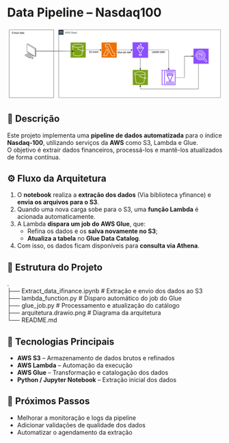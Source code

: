 # Data Pipeline – Nasdaq100

![Arquitetura da Solução](arquitetura.drawio.png)

## 📘 Descrição

Este projeto implementa uma **pipeline de dados automatizada** para o índice **Nasdaq-100**, utilizando serviços da **AWS** como S3, Lambda e Glue.  
O objetivo é extrair dados financeiros, processá-los e mantê-los atualizados de forma contínua.

## ⚙️ Fluxo da Arquitetura

1. O **notebook** realiza a **extração dos dados** (Via biblioteca yfinance) e **envia os arquivos para o S3**.  
2. Quando uma nova carga sobe para o S3, uma **função Lambda** é acionada automaticamente.  
3. A Lambda **dispara um job do AWS Glue**, que:
   - Refina os dados e os **salva novamente no S3**;  
   - **Atualiza a tabela** no **Glue Data Catalog**.  
4. Com isso, os dados ficam disponíveis para **consulta via Athena**.

## 🧱 Estrutura do Projeto

.<br>
├── Extract_data_ifinance.ipynb # Extração e envio dos dados ao S3<br>
├── lambda_function.py # Disparo automático do job do Glue<br>
├── glue_job.py # Processamento e atualização do catálogo<br>
├── arquitetura.drawio.png # Diagrama da arquitetura<br>
└── README.md

## 🧰 Tecnologias Principais

- **AWS S3** – Armazenamento de dados brutos e refinados  
- **AWS Lambda** – Automação da execução  
- **AWS Glue** – Transformação e catalogação dos dados  
- **Python / Jupyter Notebook** – Extração inicial dos dados  

## 🚀 Próximos Passos

- Melhorar a monitoração e logs da pipeline  
- Adicionar validações de qualidade dos dados  
- Automatizar o agendamento da extração  
